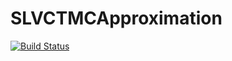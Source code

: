 # SLVCTMCApproximation

[![Build Status](https://github.com/KumarRishabh98/SLVCTMCApproximation.jl/actions/workflows/CI.yml/badge.svg?branch=main)](https://github.com/KumarRishabh98/SLVCTMCApproximation.jl/actions/workflows/CI.yml?query=branch%3Amain)

<!-- TODO: Update Readme with the goals of the project -->

